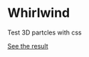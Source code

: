 <h1>Whirlwind</h1>
Test 3D partcles with css

[See the result](http://oggoelement.com/portfolio/demo/particlesCSS/)
